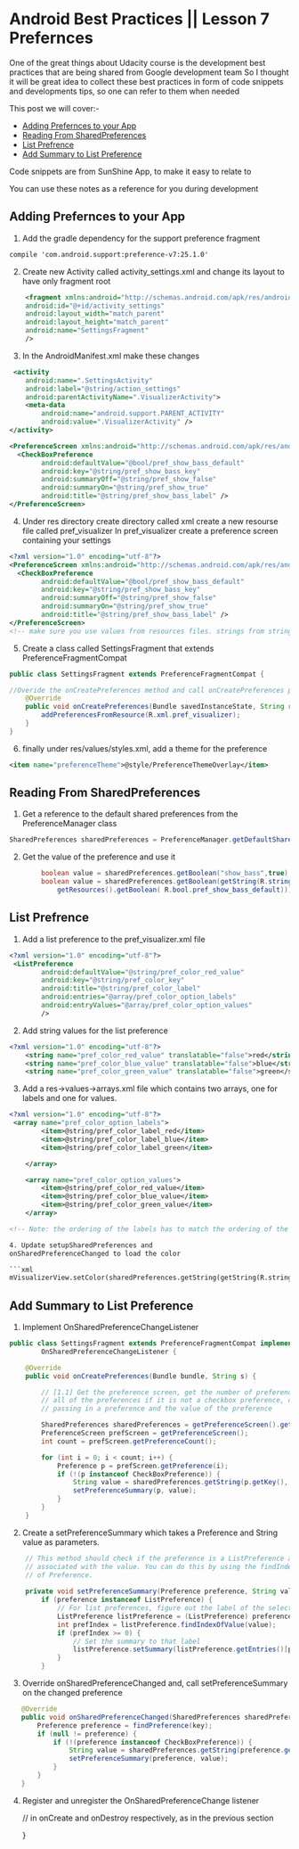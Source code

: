 # Android Best Practices || Lesson 7 Prefernces


One of the great things about Udacity course is the development best practices that are being shared from Google development team 
So I thought it will be great idea  to collect these best practices in form of code snippets and developments tips, so one can refer to them when needed 

This post we will cover:-
* [Adding Prefernces to your App](#adding-prefernces-to-your-app)
* [Reading From SharedPreferences](#reading-from-sharedpreferences)
* [List Prefrence](#list-prefrence)
* [Add Summary to List Preference](#add-summary-to-list-preference)


Code snippets are from SunShine App, to make it easy to relate to 

You can use these notes as a reference for you during development 

## Adding Prefernces to your App

1. Add the gradle dependency for the support preference fragment

```xml
compile 'com.android.support:preference-v7:25.1.0'
```
2. Create new Activity called activity_settings.xml and change its layout to have only fragment root

```xml
    <fragment xmlns:android="http://schemas.android.com/apk/res/android"
    android:id="@+id/activity_settings"
    android:layout_width="match_parent"
    android:layout_height="match_parent"
    android:name="SettingsFragment"
    />
 ```

3. In the AndroidManifest.xml make these changes

```xml
 <activity
    android:name=".SettingsActivity"
    android:label="@string/action_settings"
    android:parentActivityName=".VisualizerActivity">
    <meta-data
        android:name="android.support.PARENT_ACTIVITY"
        android:value=".VisualizerActivity" />
</activity>   

<PreferenceScreen xmlns:android="http://schemas.android.com/apk/res/android">
  <CheckBoxPreference
        android:defaultValue="@bool/pref_show_bass_default"
        android:key="@string/pref_show_bass_key"
        android:summaryOff="@string/pref_show_false"
        android:summaryOn="@string/pref_show_true"
        android:title="@string/pref_show_bass_label" />
</PreferenceScreen>

```
4. Under res directory create directory called xml create a new resourse file called pref_visualizer
In pref_visualizer create a preference screen containing your settings

```xml
<?xml version="1.0" encoding="utf-8"?>
<PreferenceScreen xmlns:android="http://schemas.android.com/apk/res/android">
  <CheckBoxPreference
        android:defaultValue="@bool/pref_show_bass_default"
        android:key="@string/pref_show_bass_key"
        android:summaryOff="@string/pref_show_false"
        android:summaryOn="@string/pref_show_true"
        android:title="@string/pref_show_bass_label" />
</PreferenceScreen>
<!-- make sure you use values from resources files. strings from strings.xml and bool from boot.xml -- >
```

5. Create a class called SettingsFragment that extends PreferenceFragmentCompat

```java
public class SettingsFragment extends PreferenceFragmentCompat {

//Overide the onCreatePreferences method and call onCreatePreferences passing pref_visualizer that you just created 
    @Override
    public void onCreatePreferences(Bundle savedInstanceState, String rootKey) {
        addPreferencesFromResource(R.xml.pref_visualizer);
    }
}
```

6. finally under res/values/styles.xml, add a theme for the preference

```xml
<item name="preferenceTheme">@style/PreferenceThemeOverlay</item>
```

## Reading From SharedPreferences

1. Get a reference to the default shared preferences from the PreferenceManager class
```java
SharedPreferences sharedPreferences = PreferenceManager.getDefaultSharedPreferences(this);
```

2. Get the value of the preference and use it

```java
        boolean value = sharedPreferences.getBoolean("show_bass",true) //WITHOUT USING Resources NOT RECOMMENEDED 
        boolean value = sharedPreferences.getBoolean(getString(R.string.pref_show_bass_key), 
            getResources().getBoolean( R.bool.pref_show_bass_default)))
```


## List Prefrence

1. Add a list preference to the pref_visualizer.xml file
```xml
<?xml version="1.0" encoding="utf-8"?>
 <ListPreference
        android:defaultValue="@string/pref_color_red_value"
        android:key="@string/pref_color_key"
        android:title="@string/pref_color_label"
        android:entries="@array/pref_color_option_labels"
        android:entryValues="@array/pref_color_option_values"
        />
 ```
2. Add string values for the list preference
```xml
<?xml version="1.0" encoding="utf-8"?>
    <string name="pref_color_red_value" translatable="false">red</string>
    <string name="pref_color_blue_value" translatable="false">blue</string>
    <string name="pref_color_green_value" translatable="false">green</string>
 ```
3. Add a res->values->arrays.xml file which contains two arrays, one for labels and one for values.
```xml
<?xml version="1.0" encoding="utf-8"?>
 <array name="pref_color_option_labels">
        <item>@string/pref_color_label_red</item>
        <item>@string/pref_color_label_blue</item>
        <item>@string/pref_color_label_green</item>

    </array>

    <array name="pref_color_option_values">
        <item>@string/pref_color_red_value</item>
        <item>@string/pref_color_blue_value</item>
        <item>@string/pref_color_green_value</item>
    </array>

<!-- Note: the ordering of the labels has to match the ordering of the values -->

4. Update setupSharedPreferences and 
onSharedPreferenceChanged to load the color

```xml
mVisualizerView.setColor(sharedPreferences.getString(getString(R.string.pref_color_key), getString(R.string.pref_color_red_value)));
```

## Add Summary to List Preference

1. Implement OnSharedPreferenceChangeListener

```java
public class SettingsFragment extends PreferenceFragmentCompat implements
        OnSharedPreferenceChangeListener {

    @Override
    public void onCreatePreferences(Bundle bundle, String s) {

        // [1.1] Get the preference screen, get the number of preferences and iterate through
        // all of the preferences if it is not a checkbox preference, call the setSummary method
        // passing in a preference and the value of the preference

        SharedPreferences sharedPreferences = getPreferenceScreen().getSharedPreferences();
        PreferenceScreen prefScreen = getPreferenceScreen();
        int count = prefScreen.getPreferenceCount();

        for (int i = 0; i < count; i++) {
            Preference p = prefScreen.getPreference(i);
            if (!(p instanceof CheckBoxPreference)) {
                String value = sharedPreferences.getString(p.getKey(), "");
                setPreferenceSummary(p, value);
            }
        }
    }
```

2. Create a setPreferenceSummary which takes a Preference and String value as parameters.
```java
    // This method should check if the preference is a ListPreference and, if so, find the label
    // associated with the value. You can do this by using the findIndexOfValue and getEntries methods
    // of Preference.
   
    private void setPreferenceSummary(Preference preference, String value) {
        if (preference instanceof ListPreference) {
            // For list preferences, figure out the label of the selected value
            ListPreference listPreference = (ListPreference) preference;
            int prefIndex = listPreference.findIndexOfValue(value);
            if (prefIndex >= 0) {
                // Set the summary to that label
                listPreference.setSummary(listPreference.getEntries()[prefIndex]);
            }
        }

 ```
3. Override onSharedPreferenceChanged and, call setPreferenceSummary on the changed preference
 ```java   
    @Override
    public void onSharedPreferenceChanged(SharedPreferences sharedPreferences, String key) {
        Preference preference = findPreference(key);
        if (null != preference) {
            if (!(preference instanceof CheckBoxPreference)) {
                String value = sharedPreferences.getString(preference.getKey(), "");
                setPreferenceSummary(preference, value);
            }
        }
    }
```

4. Register and unregister the OnSharedPreferenceChange listener 

    // in onCreate and onDestroy respectively, as in the previous section 

  
    }





